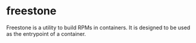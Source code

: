 # freestone

Freestone is a utility to build RPMs in containers.  It is designed to be used
as the entrypoint of a container.
